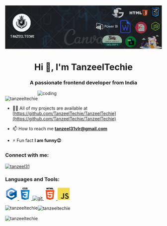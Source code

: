 ![logo](https://github.com/TanzeelTechie/TanzeelTechie/blob/main/TanzeelTechie.png)
<h1 align="center">Hi 👋, I'm TanzeelTechie</h1>
<h3 align="center">A passionate frontend developer from India</h3>

<img align="right" alt="coding" width="400" src="https://miro.medium.com/v2/resize:fit:1272/1*ZSVmWGcc1weENb0ShawWxw.gif">

<p align="left"> <img src="https://komarev.com/ghpvc/?username=tanzeeltechie&label=Profile%20views&color=0e75b6&style=flat" alt="tanzeeltechie" /> </p>

- 👨‍💻 All of my projects are available at [https://github.com/TanzeelTechie/TanzeelTechie](https://github.com/TanzeelTechie/TanzeelTechie)

- 📫 How to reach me **tanzeel31vlr@gmail.com**

- ⚡ Fun fact **I am funny😉**

<h3 align="left">Connect with me:</h3>
<p align="left">
<a href="https://linkedin.com/in/tanzeel31" target="blank"><img align="center" src="https://raw.githubusercontent.com/rahuldkjain/github-profile-readme-generator/master/src/images/icons/Social/linked-in-alt.svg" alt="tanzeel31" height="30" width="40" /></a>
</p>

<h3 align="left">Languages and Tools:</h3>
<p align="left"> <a href="https://www.cprogramming.com/" target="_blank" rel="noreferrer"> <img src="https://raw.githubusercontent.com/devicons/devicon/master/icons/c/c-original.svg" alt="c" width="40" height="40"/> </a> <a href="https://www.w3schools.com/css/" target="_blank" rel="noreferrer"> <img src="https://raw.githubusercontent.com/devicons/devicon/master/icons/css3/css3-original-wordmark.svg" alt="css3" width="40" height="40"/> </a> <a href="https://git-scm.com/" target="_blank" rel="noreferrer"> <img src="https://www.vectorlogo.zone/logos/git-scm/git-scm-icon.svg" alt="git" width="40" height="40"/> </a> <a href="https://www.w3.org/html/" target="_blank" rel="noreferrer"> <img src="https://raw.githubusercontent.com/devicons/devicon/master/icons/html5/html5-original-wordmark.svg" alt="html5" width="40" height="40"/> </a> <a href="https://developer.mozilla.org/en-US/docs/Web/JavaScript" target="_blank" rel="noreferrer"> <img src="https://raw.githubusercontent.com/devicons/devicon/master/icons/javascript/javascript-original.svg" alt="javascript" width="40" height="40"/> </a> </p>

<p><img align="left" src="https://github-readme-stats.vercel.app/api/top-langs?username=tanzeeltechie&show_icons=true&locale=en&layout=compact" alt="tanzeeltechie" /></p>

<p><img align="center" src="https://github-readme-stats.vercel.app/api?username=tanzeeltechie&show_icons=true&locale=en" alt="tanzeeltechie" /></p>

<p><img align="center" src="https://github-readme-streak-stats.herokuapp.com/?user=tanzeeltechie&" alt="tanzeeltechie" /></p>
